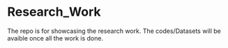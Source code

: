 # Research_Work

The repo is for showcasing the research work. The codes/Datasets will be avaible once all the work is done. 
